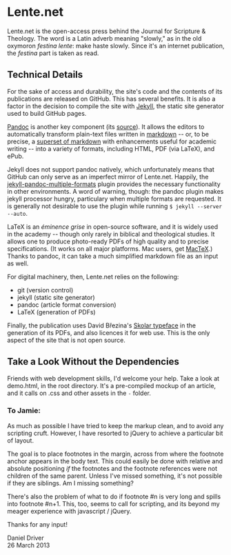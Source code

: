 Lente.net
=========

Lente.net is the open-access press behind the Journal for Scripture &
Theology. The word is a Latin adverb meaning "slowly," as in the old
oxymoron *festina lente*: make haste slowly. Since it's an internet
publication, the *festina* part is taken as read.

Technical Details
-----------------

For the sake of access and durability, the site's code and the
contents of its publications are released on GitHub. This has several
benefits. It is also a factor in the decision to compile the site with
[Jekyll][jekyll], the static site generator used to build GitHub pages.

[Pandoc][pandoc] is another key component (its [source][jgm]). It
allows the editors to automatically transform plain-text files written
in [markdown][df] -- or, to be precise, a [superset of markdown][pandoc-md]
with enhancements useful for academic writing -- into a variety of
formats, including HTML, PDF (via LaTeX), and ePub.

Jekyll does not support pandoc natively, which unfortunately means
that GitHub can only serve as an imperfect mirror of Lente.net.
Happily, the [jekyll-pandoc-multiple-formats][fauno] plugin provides
the necessary functionality in other environments. A word of warning,
though: the pandoc plugin makes jekyll processor hungry, particulary
when multiple formats are requested. It is generally not desirable to
use the plugin while running `$ jekyll --server --auto`.

LaTeX is an *éminence grise* in open-source software, and it is widely
used in the academy -- though only rarely in biblical and theological
studies. It allows one to produce photo-ready PDFs of high quality and
to precise specifications. (It works on all major platforms. Mac
users, get [MacTeX][mactex].) Thanks to pandoc, it can take a much
simplified markdown file as an input as well.

For digital machinery, then, Lente.net relies on the following:

  * git (version control)
  * jekyll (static site generator)
  * pandoc (article format conversion)
  * LaTeX (generation of PDFs)

Finally, the publication uses David Březina's [Skolar typeface][skolar]
in the generation of its PDFs, and also licences it for web use. This
is the only aspect of the site that is not open source.

[jekyll]: https://github.com/mojombo/jekyll
[pandoc]: http://johnmacfarlane.net/pandoc/
[jgm]: https://github.com/jgm/pandoc
[df]: http://daringfireball.net/projects/markdown/
[pandoc-md]: http://johnmacfarlane.net/pandoc/README.html#pandocs-markdown
[fauno]: https://github.com/fauno/jekyll-pandoc-multiple-formats
[mactex]: http://tug.org/mactex/
[skolar]: http://www.rosettatype.com/Skolar

Take a Look Without the Dependencies
------------------------------------

Friends with web development skills, I'd welcome your help.
Take a look at demo.html, in the root directory. It's a pre-compiled mockup
of an article, and it calls on .css and other assets in the `-` folder.

### To Jamie:

As much as possible I have tried to keep the markup clean, and to avoid any
scripting cruft. However, I have resorted to jQuery to achieve a particular
bit of layout.

The goal is to place footnotes in the margin, across from where the footnote anchor
appears in the body text. This could easily be done with relative and absolute positioning
*if* the footnotes and the footnote references were not children of the same parent.
Unless I've missed something, it's not possible if they are siblings. Am I missing something?

There's also the problem of what to do if footnote #n is very long and spills 
into footnote #n+1. This, too, seems to call for scripting, and its beyond my
meager experience with javascript / jQuery.

Thanks for any input!

Daniel Driver  
26 March 2013